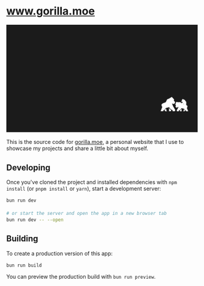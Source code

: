 # www.gorilla.moe

![](.github/cover.png)

This is the source code for [gorilla.moe](https://gorilla.moe),
a personal website that I use to showcase my projects and share a little bit about myself.

## Developing

Once you've cloned the project and installed dependencies with `npm install` (or `pnpm install` or `yarn`), start a development server:

```bash
bun run dev

# or start the server and open the app in a new browser tab
bun run dev -- --open
```

## Building

To create a production version of this app:

```bash
bun run build
```

You can preview the production build with `bun run preview`.
